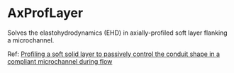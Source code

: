 # AxProfLayer
Solves the elastohydrodynamics (EHD) in axially-profiled soft layer flanking a microchannel.

Ref: [Profiling a soft solid layer to passively control the conduit shape in a compliant microchannel during flow](https://journals.aps.org/pre/abstract/10.1103/PhysRevE.104.015108)

